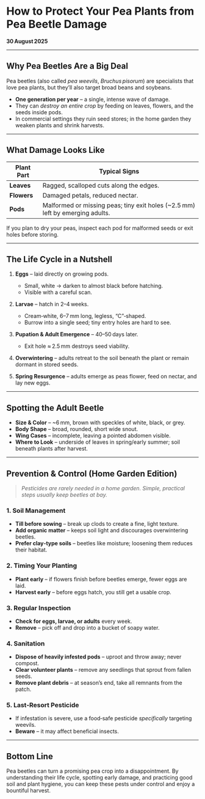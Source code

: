 # How to Protect Your Pea Plants from Pea Beetle Damage  

**30 August 2025**  

---

## Why Pea Beetles Are a Big Deal

Pea beetles (also called *pea weevils*, *Bruchus pisorum*) are specialists that love pea plants, but they’ll also target broad beans and soybeans.  
- **One generation per year** – a single, intense wave of damage.  
- They can *destroy an entire crop* by feeding on leaves, flowers, and the seeds inside pods.  
- In commercial settings they ruin seed stores; in the home garden they weaken plants and shrink harvests.

---

## What Damage Looks Like

| Plant Part | Typical Signs |
|------------|---------------|
| **Leaves** | Ragged, scalloped cuts along the edges. |
| **Flowers** | Damaged petals, reduced nectar. |
| **Pods** | Malformed or missing peas; tiny exit holes (~2.5 mm) left by emerging adults. |

If you plan to dry your peas, inspect each pod for malformed seeds or exit holes before storing.

---

## The Life Cycle in a Nutshell

1. **Eggs** – laid directly on growing pods.  
   - Small, white → darken to almost black before hatching.  
   - Visible with a careful scan.

2. **Larvae** – hatch in 2–4 weeks.  
   - Cream‑white, 6–7 mm long, legless, “C”‑shaped.  
   - Burrow into a single seed; tiny entry holes are hard to see.

3. **Pupation & Adult Emergence** – 40–50 days later.  
   - Exit hole ≈ 2.5 mm destroys seed viability.

4. **Overwintering** – adults retreat to the soil beneath the plant or remain dormant in stored seeds.

5. **Spring Resurgence** – adults emerge as peas flower, feed on nectar, and lay new eggs.

---

## Spotting the Adult Beetle

- **Size & Color** – ~6 mm, brown with speckles of white, black, or grey.  
- **Body Shape** – broad, rounded, short wide snout.  
- **Wing Cases** – incomplete, leaving a pointed abdomen visible.  
- **Where to Look** – underside of leaves in spring/early summer; soil beneath plants after harvest.

---

## Prevention & Control (Home Garden Edition)

> *Pesticides are rarely needed in a home garden. Simple, practical steps usually keep beetles at bay.*

### 1. Soil Management  
- **Till before sowing** – break up clods to create a fine, light texture.  
- **Add organic matter** – keeps soil light and discourages overwintering beetles.  
- **Prefer clay‑type soils** – beetles like moisture; loosening them reduces their habitat.

### 2. Timing Your Planting  
- **Plant early** – if flowers finish before beetles emerge, fewer eggs are laid.  
- **Harvest early** – before eggs hatch, you still get a usable crop.

### 3. Regular Inspection  
- **Check for eggs, larvae, or adults** every week.  
- **Remove** – pick off and drop into a bucket of soapy water.

### 4. Sanitation  
- **Dispose of heavily infested pods** – uproot and throw away; never compost.  
- **Clear volunteer plants** – remove any seedlings that sprout from fallen seeds.  
- **Remove plant debris** – at season’s end, take all remnants from the patch.

### 5. Last‑Resort Pesticide  
- If infestation is severe, use a food‑safe pesticide *specifically* targeting weevils.  
- **Beware** – it may affect beneficial insects.

---

## Bottom Line

Pea beetles can turn a promising pea crop into a disappointment. By understanding their life cycle, spotting early damage, and practicing good soil and plant hygiene, you can keep these pests under control and enjoy a bountiful harvest.